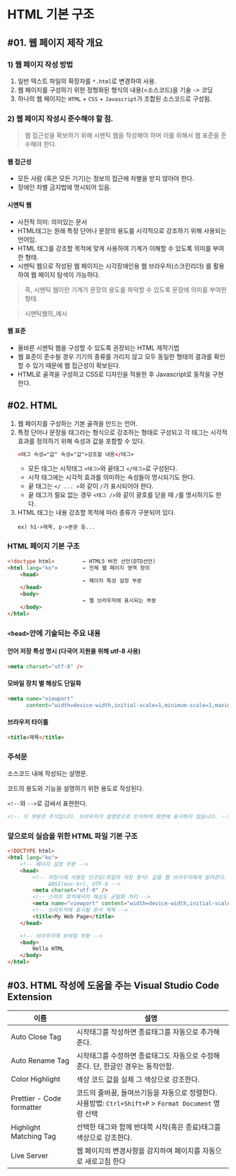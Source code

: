 # HTML 기본 구조

## #01. 웹 페이지 제작 개요

### 1) 웹 페이지 작성 방법

1. 일반 텍스트 파일의 확장자를 `*.html`로 변경하여 사용.
1. 웹 페이지를 구성하기 위한 정형화된 형식의 내용(=소스코드)을 기술 -> 코딩
1. 하나의 웹 페이지는 `HTML` + `CSS` + `Javascript`가 조합된 소스코드로 구성됨.


### 2) 웹 페이지 작성시 준수해야 할 점.

> 웹 접근성을 확보하기 위해 시멘틱 웹을 작성해야 하며 이를 위해서 웹 표준을 준수해야 한다.

#### 웹 접근성

- 모든 사람 (혹은 모든 기기)는 정보의 접근에 차별을 받지 않아야 한다.   
- 장애인 차별 금지법에 명시되어 있음.

#### 시멘틱 웹

- 사전적 의미: 의미있는 문서
- HTML태그는 원래 특정 단어나 문장의 용도를 시각적으로 강조하기 위해 사용되는 언어임.  
- HTML 태그를 강조할 목적에 맞게 사용하여 기계가 이해할 수 있도록 의미를 부여한 형태.  
- 시멘틱 웹으로 작성된 웹 페이지는 시각장애인용 웹 브라우저(스크린리더) 를 활용하여 웹 페이지 탐색이 가능하다.

> 즉, 시멘틱 웹이란 기계가 문장의 용도를 파악할 수 있도록 문장에 의미를 부여한 형태.

> 시맨틱웹의_예시 

#### 웹 표준

- 올바른 시멘틱 웹을 구성할 수 있도록 권장되는 HTML 제작기법
- 웹 표준이 준수될 경우 기기의 종류를 가리지 않고 모두 동일한 형태의 결과를 확인할 수 있기 때문에 웹 접근성이 확보된다.
- HTML로 골격을 구성하고 CSS로 디자인을 적용한 후 Javascript로 동작을 구현한다.


## #02. HTML
1. 웹 페이지를 구성하는 기본 골격을 만드는 언어.
1. 특정 단어나 문장을 태그라는 형식으로 강조하는 형태로 구성되고 각 태그는 시각적 효과를 정의하기 위해 속성과 값을 포함할 수 있다.
    ```html
    <태그 속성="값" 속성="값">강조할 내용</태그>
    ```
    - 모든 태그는 시작태그 `<태그>`와 끝태그 `</태그>`로 구성된다.
    - 시작 태그에는 시각적 효과를 의미하는 속성들이 명시되기도 한다.
    - 끝 태그는 `</ ... >`와 같이 `/`가 표시되어야 한다.
    - 끝 태그가 필요 없는 경우 `<태그 />`와 같이 괄호를 닫을 때 `/`를 명시하기도 한다.
1. HTML 태그는 내용 강조할 목적에 따라 종류가 구분되어 있다.
    ```
    ex) h1->제목, p->본문 등...
    ```

### HTML 페이지 기본 구조
```html
<!doctype html>         ← HTML5 버전 선언(DTD선언)
<html lang="ko">        ← 전체 웹 페이지 영역 정의
    <head>
                        ← 페이지 특성 설정 부분
    </head>
    <body>
                        ← 웹 브라우저에 표시되는 부분
    </body>
</html>
```


### `<head>`안에 기술되는 주요 내용

#### 언어 저장 특성 명시 (다국어 지원을 위해 utf-8 사용)

```html
<meta charset="utf-8" />
```

#### 모바일 장치 별 해상도 단일화

```html
<meta name="viewport" 
      content="width=device-width,initial-scale=1,minimum-scale=1,maximum-scale=1,user-scalable=no" />
```

#### 브라우저 타이틀

```html
<title>제목</title>
```

### 주석문

소스코드 내에 작성되는 설명문.

코드의 용도와 기능을 설명하기 위한 용도로 작성된다.

`<!--`와 `-->`로 감싸서 표현한다.

```html
<!-- 이 부분은 주석입니다. 브라우저가 설명문으로 인식하여 화면에 표시하지 않습니다. -->
```


### 앞으로의 실습을 위한 HTML 파일 기본 구조

```html
<!DOCTYPE html>
<html lang="ko">
    <!-- 페이지 설정 부분 -->
    <head>
        <!-- 저장시에 사용된 인코딩(파일의 저장 형식) 값을 웹 브라우저에게 알려준다. 
             ANSI(euc-kr), UTF-8 -->
        <meta charset="utf-8" />
        <!-- 스마트 장치에서의 해상도 균일화 처리 -->
        <meta name="viewport" content="width=device-width,initial-scale=1.0,minimum-scale=1.0,maximum-scale=1.0,user-scalable=no" />
        <!-- 브라우저에 표시될 문서 제목 -->
        <title>My Web Page</title>
    </head>

    <!-- 브라우저에 보여질 부분 -->
    <body>
        Hello HTML
    </body>
</html>
```

## #03. HTML 작성에 도움을 주는 Visual Studio Code Extension

| 이름 | 설명 |
|---|---|
| Auto Close Tag | 시작태그를 작성하면 종료태그를 자동으로 추가해준다. |
| Auto Rename Tag | 시작태그를 수정하면 종료태그도 자동으로 수정해준다. 단, 한글인 경우는 동작안함. |
| Color Highlight | 색상 코드 값을 실제 그 색상으로 강조한다. |
| Prettier - Code formatter | 코드의 줄바꿈, 들여쓰기등을 자동으로 정렬한다.<br/>사용방법: `Ctrl+Shift+P` > `Format Document` 명령 선택 |
| Highlight Matching Tag | 선택한 태그와 함께 반대쪽 시작(혹은 종료)태그를 색상으로 강조한다. |
| Live Server | 웹 페이지의 변경사항을 감지하여 페이지를 자동으로 새로고침 한다 |